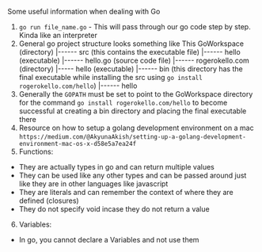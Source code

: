 Some useful information when dealing with Go

1. `go run file_name.go` - This will pass through our go code step by step. Kinda like an interpreter
2. General go project structure looks something like This
    GoWorkspace (directory)
    |------ src (this contains the executable file)
            |------ hello (executable)
            |------ hello.go (source code file)
            |------ rogerokello.com (directory)
                    |----- hello (executable)
    |------ bin (this directory has the final executable while installing the src using  `go install rogerokello.com/hello`)
            |------ hello
3. Generally the `GOPATH` must be set to point to the GoWorkspace directory for the command `go install rogerokello.com/hello` to become successful at creating a bin directory and placing the final executable there
4. Resource on how to setup a golang development environment on a mac `https://medium.com/@AkyunaAkish/setting-up-a-golang-development-environment-mac-os-x-d58e5a7ea24f`
5. Functions:
  - They are actually types in go and can return multiple values
  - They can be used like any other types and can be passed around just like they are in other languages like javascript
  - They are literals and can remember the context of where they are defined (closures)
  - They do not specify void incase they do not return a value
6. Variables:
  - In go, you cannot declare a Variables and not use them
